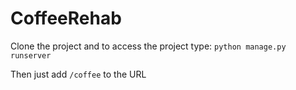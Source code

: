 # CoffeeRehab

Clone the project and to access the project type:
`python manage.py runserver`

Then just add `/coffee` to the URL
